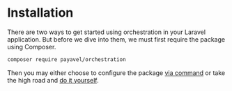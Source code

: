 # Installation

There are two ways to get started using orchestration in your Laravel application.
But before we dive into them, we must first require the package using Composer.

```bash
composer require payavel/orchestration
```
Then you may either choose to configure the package [via command](#via-command)
or take the high road and [do it yourself](#manual-configuration).

